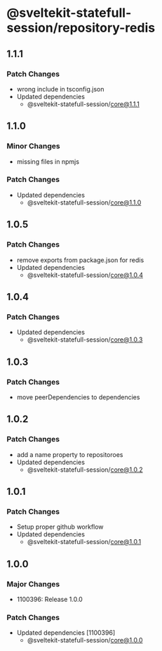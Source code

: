 # @sveltekit-statefull-session/repository-redis

## 1.1.1

### Patch Changes

- wrong include in tsconfig.json
- Updated dependencies
  - @sveltekit-statefull-session/core@1.1.1

## 1.1.0

### Minor Changes

- missing files in npmjs

### Patch Changes

- Updated dependencies
  - @sveltekit-statefull-session/core@1.1.0

## 1.0.5

### Patch Changes

- remove exports from package.json for redis
- Updated dependencies
  - @sveltekit-statefull-session/core@1.0.4

## 1.0.4

### Patch Changes

- Updated dependencies
  - @sveltekit-statefull-session/core@1.0.3

## 1.0.3

### Patch Changes

- move peerDependencies to dependencies

## 1.0.2

### Patch Changes

- add a name property to repositoroes
- Updated dependencies
  - @sveltekit-statefull-session/core@1.0.2

## 1.0.1

### Patch Changes

- Setup proper github workflow
- Updated dependencies
  - @sveltekit-statefull-session/core@1.0.1

## 1.0.0

### Major Changes

- 1100396: Release 1.0.0

### Patch Changes

- Updated dependencies [1100396]
  - @sveltekit-statefull-session/core@1.0.0
